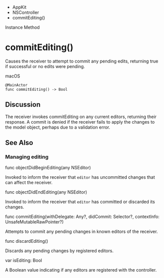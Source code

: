 

- AppKit
- NSController
-  commitEditing() 

Instance Method

# commitEditing()

Causes the receiver to attempt to commit any pending edits, returning true if successful or no edits were pending.

macOS

``` source
@MainActor
func commitEditing() -> Bool
```

## Discussion

The receiver invokes commitEditing on any current editors, returning their response. A commit is denied if the receiver fails to apply the changes to the model object, perhaps due to a validation error.

## See Also

### Managing editing

func objectDidBeginEditing(any NSEditor)

Invoked to inform the receiver that `editor` has uncommitted changes that can affect the receiver.

func objectDidEndEditing(any NSEditor)

Invoked to inform the receiver that `editor` has committed or discarded its changes.

func commitEditing(withDelegate: Any?, didCommit: Selector?, contextInfo: UnsafeMutableRawPointer?)

Attempts to commit any pending changes in known editors of the receiver.

func discardEditing()

Discards any pending changes by registered editors.

var isEditing: Bool

A Boolean value indicating if any editors are registered with the controller.

